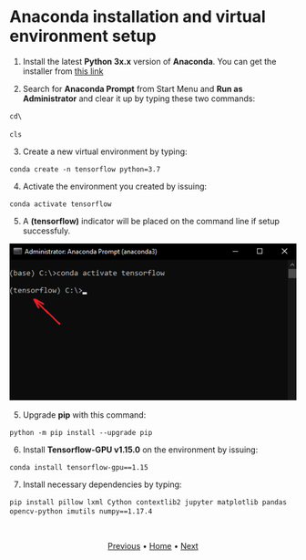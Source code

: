 # Anaconda installation and virtual environment setup

1. Install the latest **Python 3x.x** version of **Anaconda**. You can get the installer from [this link](https://www.anaconda.com/distribution/#download-section)

2. Search for **Anaconda Prompt** from Start Menu and **Run as Administrator** and clear it up by typing these two commands:
```
cd\

cls
```

3. Create a new virtual environment by typing:
```
conda create -n tensorflow python=3.7
```

4. Activate the environment you created by issuing:
```
conda activate tensorflow
```

5. A **(tensorflow)** indicator will be placed on the command line if setup successfuly.

<p align="center">
  <img src="images\conda-activate-tensorflow.png">
</p>

5. Upgrade **pip** with this command:
```
python -m pip install --upgrade pip
```

6. Install **Tensorflow-GPU v1.15.0** on the environment by issuing:
```
conda install tensorflow-gpu==1.15
```

7. Install necessary dependencies by typing:
```
pip install pillow lxml Cython contextlib2 jupyter matplotlib pandas opencv-python imutils numpy==1.17.4
```

<br>
<p align="center">
  <a href="cuda_and_cudnn_setup_and_environment_variables_setup.md">Previous</a>
  <span>•</span>
  <a href="../README.md">Home</a>
  <span>•</span>
  <a href="installing_coco_api.md">Next</a>
</p>